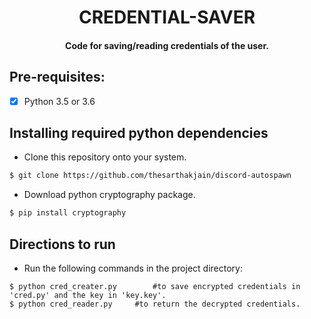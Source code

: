 <p align="center">
	<h1 align="center"> CREDENTIAL-SAVER </h1>
  <h4 align="center"> Code for saving/reading credentials of the user. <h4>
</p>


## Pre-requisites:
- [X] Python 3.5 or 3.6
 
 
## Installing required python dependencies

- Clone this repository onto your system.
```bash
$ git clone https://github.com/thesarthakjain/discord-autospawn
```
- Download python cryptography package.
```bash
$ pip install cryptography
```


## Directions to run

- Run the following commands in the project directory:
```
$ python cred_creater.py		#to save encrypted credentials in 'cred.py' and the key in 'key.key'.
$ python cred_reader.py		#to return the decrypted credentials.
```
